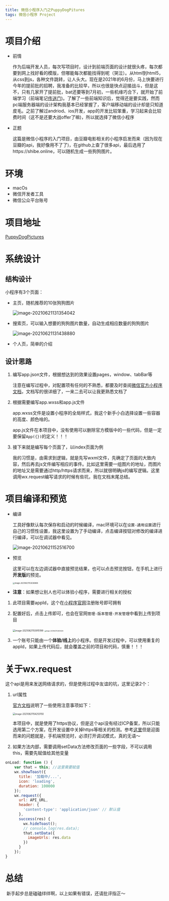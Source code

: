 ```yaml
---
title: 微信小程序入门之PuppyDogPitures
tags: 微信小程序 Project
---
```


# 项目介绍

- 前情

  作为后端开发人员，每次写项目时，设计到前端页面的设计就很头疼，每次都要到网上找好看的模版，但哪能每次都能找得到呢（哭泣）。从html到html5，从css到js，各种文件跳转，让人头大。现在是2021年的6月份，马上快要进行今年的提前批的招聘，我准备的比较早，所以也很是快点迎接战斗，但是这不，只有几家开了提前批，bat还要等到7月初，一些机缘巧合下，就开始了前端学习（前端笔记[传送门](https://jason-qianhao.github.io/_posts/2021-06-17-前端-学习笔记1/))。了解了一些前端知识后，觉得还是要实践，然而pc端服务器端的设计架构我基本已经掌握了，客户端移动端的设计却是只知道皮毛。之前了解过andriod、ios开发，app的开发比较笨重，学习起来会比较费时间（这不是还要大战offer了嘛)，所以就选择了微信小程序

- 正题

  这篇是微信小程序的入门项目，由豆瓣电影相关的小程序启发而来（因为现在豆瓣的api，我好像用不了了)，在github上查了很多api，最后选用了https://shibe.online，可以随机生成一些狗狗图片。




# 环境

- macOs
- 微信开发者工具
- 微信公众平台账号

# 项目地址

[PuppyDogPictures](https://github.com/Jason-QianHao/PuppyDogPictures)

# 系统设计

## 结构设计

 小程序有3个页面：

- 主页，随机推荐的10张狗狗图片

  ![image-20210621131354042](/../assets/%E5%BE%AE%E4%BF%A1%E5%B0%8F%E7%A8%8B%E5%BA%8F%E5%85%A5%E9%97%A8%E4%B9%8BPuppyDogPitures/image-20210621131354042.png)

- 搜索页，可以输入想要的狗狗图片数量，自动生成相应数量的狗狗图片

  ![image-20210621131438880](/../assets/%E5%BE%AE%E4%BF%A1%E5%B0%8F%E7%A8%8B%E5%BA%8F%E5%85%A5%E9%97%A8%E4%B9%8BPuppyDogPitures/image-20210621131438880.png)

- 个人页，简单的介绍

## 设计思路

1. 编写app.json文件，根据想达到的效果设置pages，window、tabBar等

   注意在编写过程中，对配置项有任何的不熟悉，都要及时查阅[微信官方小程序文档](https://developers.weixin.qq.com/miniprogram/dev/framework/)，文档写的很详细了，一来二去可以让我更熟悉文档了

2. 根据需要编写app.wxss和app.js文件

   app.wxss文件是设置小程序的全局样式，我这个新手小白选择设置一些容器的高度、颜色啥的。

   app.js文件在本项目中，没有使用可以删除官方模版中的一些代码，但是一定要保留`App({})`的定义！！！

3. 接下来就是编写每个页面了，以index页面为例

   我的习惯是，由需求到逻辑，就是先写wxml文件，先确定了页面的大致内容，然后再去js文件编写相应的事件。比如这里需要一组图片的地址，而图片的地址又是需要通过http/https请求而来，所以就很明确js的编写逻辑。这里调用wx.request编写请求的时候有些坑，我在文档末尾总结。

# 项目编译和预览

- 编译

  工具好像默认每次保存和启动的时候编译，mac环境可以在`设置-通用设置`进行自己的习惯性设置，我这里设置为了手动编译，点击编译按钮对修改的编译进行编译，可以在调试器中看见。

  ![image-20210621152516700](/../assets/%E5%BE%AE%E4%BF%A1%E5%B0%8F%E7%A8%8B%E5%BA%8F%E5%85%A5%E9%97%A8%E4%B9%8BPuppyDogPitures/image-20210621152516700.png)

- 预览

  这里可以在左边调试器中直接预览结果，也可以点击预览按钮，在手机上进行**开发版**的预览。

  <img src="/../assets/%E5%BE%AE%E4%BF%A1%E5%B0%8F%E7%A8%8B%E5%BA%8F%E5%85%A5%E9%97%A8%E4%B9%8BPuppyDogPitures/image-20210621153036868.png?height=" alt="image-20210621153036868" style="zoom:40%;" />

- **注意**：如果想让别人也可以体验小程序，需要进行相关的授权

1. 此项目需要appId，这个在[小程序官网](https://mp.weixin.qq.com/wxamp/devprofile/get_profile?token=1165682976&lang=zh_CN)注册账号即可拥有

2. 配置好后，点击上传即可，也会在官网`管理-版本管理-开发管理`中看到上传到项目

   <img src="/../assets/%E5%BE%AE%E4%BF%A1%E5%B0%8F%E7%A8%8B%E5%BA%8F%E5%85%A5%E9%97%A8%E4%B9%8BPuppyDogPitures/image-20210621153915199.png" alt="image-20210621153915199" style="zoom:50%;" />

   <img src="/../assets/%E5%BE%AE%E4%BF%A1%E5%B0%8F%E7%A8%8B%E5%BA%8F%E5%85%A5%E9%97%A8%E4%B9%8BPuppyDogPitures/image-20210621153835028.png" alt="image-20210621153835028" style="zoom:30%;" />

3. 一个账号只能由一个**体验/线上**的小程序。但是开发过程中，可以使用重复的appId，如果上传代码后，就会覆盖之前的项目和代码，慎重！！！

# 关于wx.request

​	这个api是用来发送网络请求的，但是使用过程中友谊的坑，这里记录2个：

1. url属性

   [官方文档](https://developers.weixin.qq.com/miniprogram/dev/framework/ability/network.html)说明了一些使用注意事项如下：

   <img src="/../assets/%E5%BE%AE%E4%BF%A1%E5%B0%8F%E7%A8%8B%E5%BA%8F%E5%85%A5%E9%97%A8%E4%B9%8BPuppyDogPitures/image-20210621154253150.png" alt="image-20210621154253150" style="zoom:50%;" />

   本项目中，就是使用了https协议，但是这个api没有经过ICP备案，所以只能选用第二个方案，在开发设置中关掉https等相关的检测。参考[这里](https://blog.csdn.net/qq_35132089/article/details/106372398)但是迎面而来的问题就是，手机端预览时，必须打开调试模式，真的无语～

2. 如果方法内部，需要调用setData方法修改页面的一些字段，不可以调用this，需要先赋值给其他变量

```javascript
onLoad: function () {
    var that = this; //这里需要赋值
    wx.showToast({ 
      title: '加载中/...',
      icon: 'loading',
      duration: 100000
    });
    wx.request({
      url: API_URL,
      header: {
        'content-type': 'application/json' // 默认值
      },
      success(res) {
        wx.hideToast();
        // console.log(res.data);
        that.setData({
          imageUrls: res.data
        })
      }
    });
}
```

# 总结

​	新手起步总是磕磕绊绊啊，以上如果有错误，还请批评指正～
